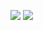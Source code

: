 ![](https://cdn.7tv.app/emote/01GEJEYFHG0007GP4GFJM7DS2E/4x.gif)
![](https://github-readme-stats.vercel.app/api/top-langs/?username=Stefanistkuhl&layout=donut-vertical&theme=dark&exclude_repo=obsidian&langs_count=20&disable_animations=true&custom_title=i%20only%20use%20java%20in%20school&size_weight=1&count_weight=0)
